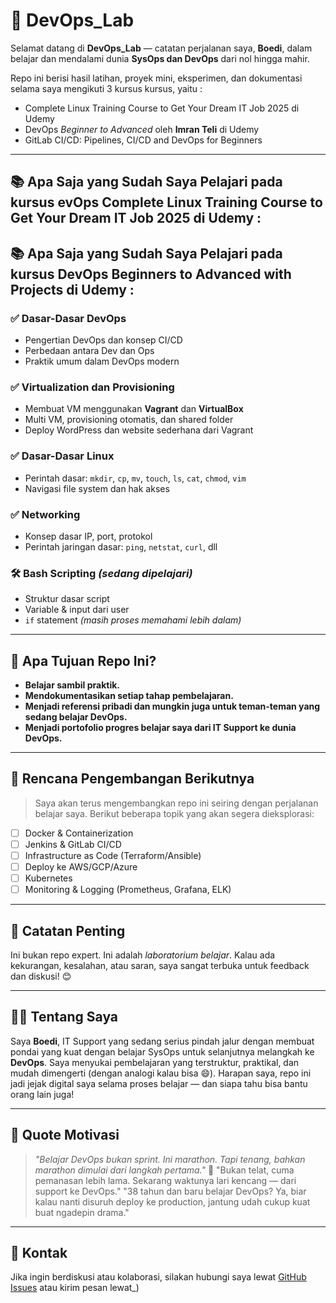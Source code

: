 # 🚀 DevOps_Lab

Selamat datang di **DevOps_Lab** — catatan perjalanan saya, **Boedi**, dalam belajar dan mendalami dunia **SysOps dan DevOps** dari nol hingga mahir.

Repo ini berisi hasil latihan, proyek mini, eksperimen, dan dokumentasi selama saya mengikuti 3 kursus kursus, yaitu :
- Complete Linux Training Course to Get Your Dream IT Job 2025 di Udemy
- DevOps *Beginner to Advanced* oleh **Imran Teli** di Udemy
- GitLab CI/CD: Pipelines, CI/CD and DevOps for Beginners

---
## 📚 Apa Saja yang Sudah Saya Pelajari pada kursus evOps Complete Linux Training Course to Get Your Dream IT Job 2025 di Udemy :

## 📚 Apa Saja yang Sudah Saya Pelajari pada kursus DevOps Beginners to Advanced with Projects di Udemy :

### ✅ Dasar-Dasar DevOps
- Pengertian DevOps dan konsep CI/CD
- Perbedaan antara Dev dan Ops
- Praktik umum dalam DevOps modern

### ✅ Virtualization dan Provisioning
- Membuat VM menggunakan **Vagrant** dan **VirtualBox**
- Multi VM, provisioning otomatis, dan shared folder
- Deploy WordPress dan website sederhana dari Vagrant

### ✅ Dasar-Dasar Linux
- Perintah dasar: `mkdir`, `cp`, `mv`, `touch`, `ls`, `cat`, `chmod`, `vim`
- Navigasi file system dan hak akses

### ✅ Networking
- Konsep dasar IP, port, protokol
- Perintah jaringan dasar: `ping`, `netstat`, `curl`, dll

### 🛠️ Bash Scripting *(sedang dipelajari)*
- Struktur dasar script
- Variable & input dari user
- `if` statement *(masih proses memahami lebih dalam)*

---

## 🧪 Apa Tujuan Repo Ini?

- **Belajar sambil praktik.**
- **Mendokumentasikan setiap tahap pembelajaran.**
- **Menjadi referensi pribadi dan mungkin juga untuk teman-teman yang sedang belajar DevOps.**
- **Menjadi portofolio progres belajar saya dari IT Support ke dunia DevOps.**

---

## 🔭 Rencana Pengembangan Berikutnya

> Saya akan terus mengembangkan repo ini seiring dengan perjalanan belajar saya. Berikut beberapa topik yang akan segera dieksplorasi:

- [ ] Docker & Containerization
- [ ] Jenkins & GitLab CI/CD
- [ ] Infrastructure as Code (Terraform/Ansible)
- [ ] Deploy ke AWS/GCP/Azure
- [ ] Kubernetes
- [ ] Monitoring & Logging (Prometheus, Grafana, ELK)

---

## 📌 Catatan Penting

Ini bukan repo expert. Ini adalah *laboratorium belajar*. Kalau ada kekurangan, kesalahan, atau saran, saya sangat terbuka untuk feedback dan diskusi! 😊

---

## 🙋‍♂️ Tentang Saya

Saya **Boedi**, IT Support yang sedang serius pindah jalur dengan membuat pondai yang kuat dengan belajar SysOps untuk selanjutnya melangkah ke **DevOps**. Saya menyukai pembelajaran yang terstruktur, praktikal, dan mudah dimengerti (dengan analogi kalau bisa 😄). Harapan saya, repo ini jadi jejak digital saya selama proses belajar — dan siapa tahu bisa bantu orang lain juga!

---

## 🧠 Quote Motivasi

> _"Belajar DevOps bukan sprint. Ini marathon. Tapi tenang, bahkan marathon dimulai dari langkah pertama."_ 💪
> "Bukan telat, cuma pemanasan lebih lama. Sekarang waktunya lari kencang — dari support ke DevOps."
> "38 tahun dan baru belajar DevOps? Ya, biar kalau nanti disuruh deploy ke production, jantung udah cukup kuat buat ngadepin drama."

---

## 📎 Kontak

Jika ingin berdiskusi atau kolaborasi, silakan hubungi saya lewat [GitHub Issues](https://github.com/Boedi15/DevOps_Lab/issues) atau kirim pesan lewat_)

